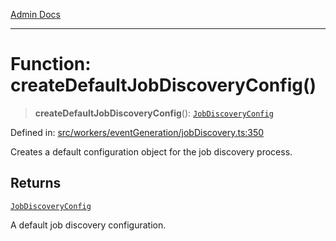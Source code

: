 [Admin Docs](/)

***

# Function: createDefaultJobDiscoveryConfig()

> **createDefaultJobDiscoveryConfig**(): [`JobDiscoveryConfig`](../interfaces/JobDiscoveryConfig.md)

Defined in: [src/workers/eventGeneration/jobDiscovery.ts:350](https://github.com/Sourya07/talawa-api/blob/4e4298c85a0d2c28affa824f2aab7ec32b5f3ac5/src/workers/eventGeneration/jobDiscovery.ts#L350)

Creates a default configuration object for the job discovery process.

## Returns

[`JobDiscoveryConfig`](../interfaces/JobDiscoveryConfig.md)

A default job discovery configuration.
